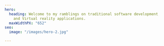 ```yaml
---
hero:
  heading: Welcome to my ramblings on traditional software development, Augmented
    and Virtual reality applications.
  maxWidthPX: "652"
seo:
  image: "/images/hero-2.jpg"

---
```

